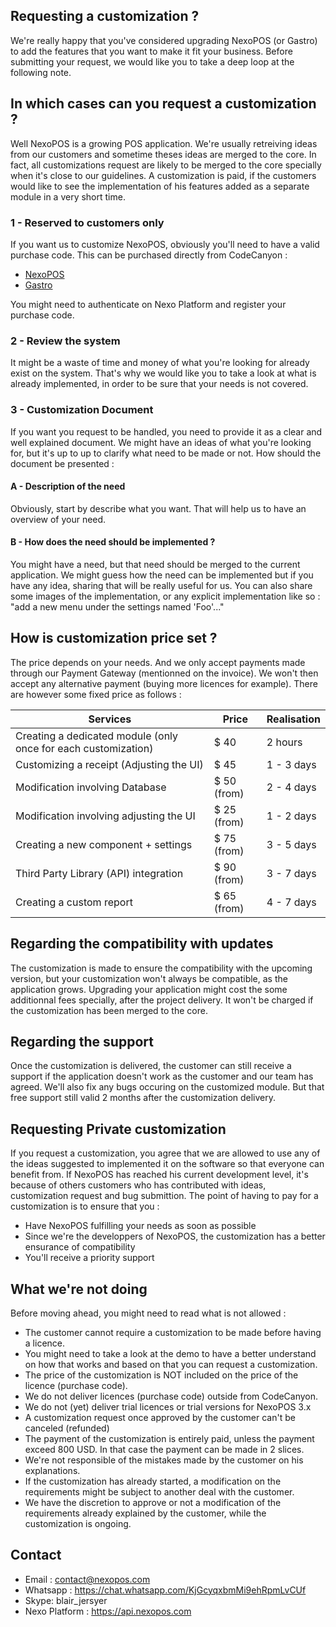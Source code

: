 ## Requesting a customization ?
We're really happy that you've considered upgrading NexoPOS (or Gastro) to add the features 
that you want to make it fit your business. Before submitting your request, we would like you to take a deep
loop at the following note. 

## In which cases can you request a customization ?
Well NexoPOS is a growing POS application. We're usually retreiving ideas from our customers and sometime theses ideas are merged to the core. In fact, all customizations request are likely to be merged to the core specially when it's close to our guidelines. 
A customization is paid, if the customers would like to see the implementation of his features added as a separate module in a very short time.

### 1 - Reserved to customers only
If you want us to customize NexoPOS, obviously you'll need to have a valid purchase code. This can be purchased
directly from CodeCanyon :

- [NexoPOS](https://codecanyon.net/item/nexopos-extendable-php-point-of-sale/16195010)
- [Gastro](https://codecanyon.net/item/gastro-restaurant-extension-for-nexopos/20242963)

You might need to authenticate on Nexo Platform and register your purchase code.

### 2 - Review the system
It might be a waste of time and money of what you're looking for already exist on the system. That's why we would like 
you to take a look at what is already implemented, in order to be sure that your needs is not covered.

### 3 - Customization Document
If you want you request to be handled, you need to provide it as a clear and well explained document. We might have an 
ideas of what you're looking for, but it's up to up to clarify what need to be made or not. How should the document be presented : 

#### A - Description of the need
Obviously, start by describe what you want. That will help us to have an overview of your need.

#### B - How does the need should be implemented ?
You might have a need, but that need should be merged to the current application. We might guess how the need can be implemented
but if you have any idea, sharing that will be really useful for us. You can also share some images of the implementation, or any 
explicit implementation like so : "add a new menu under the settings named 'Foo'..."

## How is customization price set ?
The price depends on your needs. And we only accept payments made through our Payment Gateway (mentionned on the invoice). We won't then accept any alternative payment (buying more licences for example). There are however some fixed price as follows : 

| Services                                                       | Price       | Realisation | 
| -------------------------------------------------------------- | ----------- |-------------|
| Creating a dedicated module (only once for each customization) | $ 40        | 2 hours     |
| Customizing a receipt (Adjusting the UI)                       | $ 45        | 1 - 3 days  |
| Modification involving Database                                | $ 50 (from) | 2 - 4 days  |
| Modification involving adjusting the UI                        | $ 25 (from) | 1 - 2 days  |
| Creating a new component + settings                            | $ 75 (from) | 3 - 5 days  |
| Third Party Library (API) integration                          | $ 90 (from) | 3 - 7 days  |
| Creating a custom report                                       | $ 65 (from) | 4 - 7 days  |

## Regarding the compatibility with updates
The customization is made to ensure the compatibility with the upcoming version, but your customization won't always be compatible, 
as the application grows. Upgrading your application might cost the some additionnal fees specially, after the project delivery. It won't be charged if the customization has been merged to the core.

## Regarding the support
Once the customization is delivered, the customer can still receive a support if the application doesn't work as the customer and our
team has agreed. We'll also fix any bugs occuring on the customized module. But that free support still valid 2 months after the customization delivery.

## Requesting Private customization
If you request a customization, you agree that we are allowed to use any of the ideas suggested to implemented it on the software so that everyone can benefit from. If NexoPOS has reached his current development level, it's because of others customers who has contributed with ideas, customization request and bug submittion. The point of having to pay for a customization is to ensure that you :

- Have NexoPOS fulfilling your needs as soon as possible
- Since we're the developpers of NexoPOS, the customization has a better ensurance of compatibility
- You'll receive a priority support

## What we're not doing
Before moving ahead, you might need to read what is not allowed : 

- The customer cannot require a customization to be made before having a licence. 
- You might need to take a look at the demo to have a better understand on how that works and based on that you can request a customization. 
- The price of the customization is NOT included on the price of the licence (purchase code). 
- We do not deliver licences (purchase code) outside from CodeCanyon. 
- We do not (yet) deliver trial licences or trial versions for NexoPOS 3.x
- A customization request once approved by the customer can't be canceled (refunded)
- The payment of the customization is entirely paid, unless the payment exceed 800 USD. In that case the payment can be made in 2 slices.
- We're not responsible of the mistakes made by the customer on his explanations. 
- If the customization has already started, a modification on the requirements might be subject to another deal with the customer. 
- We have the discretion to approve or not a modification of the requirements already explained by the customer, while the customization is ongoing.

## Contact
- Email : contact@nexopos.com
- Whatsapp : https://chat.whatsapp.com/KjGcyqxbmMi9ehRpmLvCUf
- Skype: blair_jersyer
- Nexo Platform : https://api.nexopos.com
